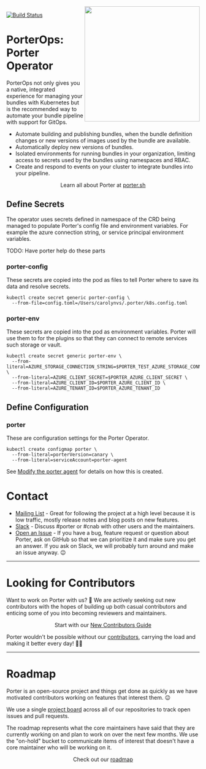 <img align="right" src="https://porter.sh/images/porter-docs-header.svg" width="300px" />

[![Build Status](https://github.com/getporter/operator/workflows/build/badge.svg)](https://github.com/getporter/operator/actions?query=workflow:pr)

# PorterOps: Porter Operator

PorterOps not only gives you a native, integrated experience for managing your
bundles with Kubernetes but is the recommended way to automate your bundle
pipeline with support for GitOps.

* Automate building and publishing bundles, when the bundle definition changes
  or new versions of images used by the bundle are available.
* Automatically deploy new versions of bundles.
* Isolated environments for running bundles in your organization, limiting
  access to secrets used by the bundles using namespaces and RBAC.
* Create and respond to events on your cluster to integrate bundles into your
  pipeline.

<p align="center">Learn all about Porter at <a href="https://porter.sh">porter.sh</a></p>

## Define Secrets

The operator uses secrets defined in namespace of the CRD being managed to populate
Porter's config file and environment variables. For example the azure connection
string, or service principal environment variables.

TODO: Have porter help do these parts

### porter-config
These secrets are copied into the pod as files to tell Porter where to save its data
and resolve secrets.

```
kubectl create secret generic porter-config \
  --from-file=config.toml=/Users/carolynvs/.porter/k8s.config.toml
```

### porter-env
These secrets are copied into the pod as environment variables. Porter will use them to 
for the plugins so that they can connect to remote services such storage or vault.

```
kubectl create secret generic porter-env \
  --from-literal=AZURE_STORAGE_CONNECTION_STRING=$PORTER_TEST_AZURE_STORAGE_CONNECTION_STRING \
  --from-literal=AZURE_CLIENT_SECRET=$PORTER_AZURE_CLIENT_SECRET \
  --from-literal=AZURE_CLIENT_ID=$PORTER_AZURE_CLIENT_ID \
  --from-literal=AZURE_TENANT_ID=$PORTER_AZURE_TENANT_ID
``` 

## Define Configuration

### porter
These are configuration settings for the Porter Operator.

```
kubectl create configmap porter \
  --from-literal=porterVersion=canary \
  --from-literal=serviceAccount=porter-agent
```

See [Modify the porter agent](/CONTRIBUTING.md#modify-the-porter-agent) for details on 
how this is created.

# Contact

* [Mailing List] - Great for following the project at a high level because it
  is low traffic, mostly release notes and blog posts on new features.
* [Slack] - Discuss #porter or #cnab with other users and the maintainers.
* [Open an Issue] - If you have a bug, feature request or question about Porter,
  ask on GitHub so that we can prioritize it and make sure you get an answer.
  If you ask on Slack, we will probably turn around and make an issue anyway. 😉

[Mailing List]: https://porter.sh/mailing-list
[Slack]: https://porter.sh/community/#slack
[Open an Issue]: https://github.com/getporter/operator/issues/new

---

# Looking for Contributors

Want to work on Porter with us? 💖 We are actively seeking out new contributors
with the hopes of building up both casual contributors and enticing some of you
into becoming reviewers and maintainers.

<p align="center">Start with our <a href="https://porter.sh/contribute/">New Contributors Guide</a>

Porter wouldn't be possible without our [contributors][contributors], carrying
the load and making it better every day! 🙇‍♀️

[contributors]: https://porter.sh/src/CONTRIBUTORS.md

---

# Roadmap

Porter is an open-source project and things get done as quickly as we have
motivated contributors working on features that interest them. 😉

We use a single [project board][board] across all of our repositories to track
open issues and pull requests.

The roadmap represents what the core maintainers have said that they are
currently working on and plan to work on over the next few months. We use the
"on-hold" bucket to communicate items of interest that doesn't have a core
maintainer who will be working on it.

<p align="center">Check out our <a href="https://porter.sh/roadmap">roadmap</a></p>

[board]: https://porter.sh/board